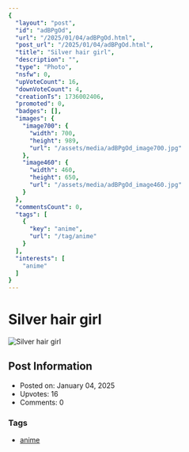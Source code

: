 ```yaml
---
{
  "layout": "post",
  "id": "adBPgOd",
  "url": "/2025/01/04/adBPgOd.html",
  "post_url": "/2025/01/04/adBPgOd.html",
  "title": "Silver hair girl",
  "description": "",
  "type": "Photo",
  "nsfw": 0,
  "upVoteCount": 16,
  "downVoteCount": 4,
  "creationTs": 1736002406,
  "promoted": 0,
  "badges": [],
  "images": {
    "image700": {
      "width": 700,
      "height": 989,
      "url": "/assets/media/adBPgOd_image700.jpg"
    },
    "image460": {
      "width": 460,
      "height": 650,
      "url": "/assets/media/adBPgOd_image460.jpg"
    }
  },
  "commentsCount": 0,
  "tags": [
    {
      "key": "anime",
      "url": "/tag/anime"
    }
  ],
  "interests": [
    "anime"
  ]
}
---
```


# Silver hair girl

![Silver hair girl](/assets/media/adBPgOd_image700.jpg)

## Post Information

- Posted on: January 04, 2025
- Upvotes: 16
- Comments: 0

### Tags

- [anime](/tag/anime)
